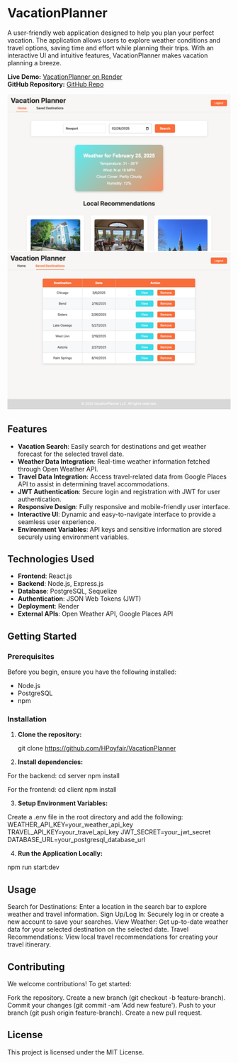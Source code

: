 # VacationPlanner

A user-friendly web application designed to help you plan your perfect vacation. The application allows users to explore weather conditions and travel options, saving time and effort while planning their trips. With an interactive UI and intuitive features, VacationPlanner makes vacation planning a breeze.

**Live Demo:** [VacationPlanner on Render](https://vacationplanner-v88a.onrender.com/)  
**GitHub Repository:** [GitHub Repo](https://github.com/HPoyfair/VacationPlanner)  

![VacationPlanner Screenshot HomePage](/client/public/HomePage.png)
![VacationPlanner Screenshot SavedDestinationPage](/client/public/SavedDestinationPage.png)


## Features

- **Vacation Search**: Easily search for destinations and get weather forecast for the selected travel date.
- **Weather Data Integration**: Real-time weather information fetched through Open Weather API.
- **Travel Data Integration**: Access travel-related data from Google Places API to assist in determining travel accommodations.
- **JWT Authentication**: Secure login and registration with JWT for user authentication.
- **Responsive Design**: Fully responsive and mobile-friendly user interface.
- **Interactive UI**: Dynamic and easy-to-navigate interface to provide a seamless user experience.
- **Environment Variables**: API keys and sensitive information are stored securely using environment variables.

## Technologies Used

- **Frontend**: React.js
- **Backend**: Node.js, Express.js
- **Database**: PostgreSQL, Sequelize
- **Authentication**: JSON Web Tokens (JWT)
- **Deployment**: Render
- **External APIs**: Open Weather API, Google Places API

## Getting Started

### Prerequisites

Before you begin, ensure you have the following installed:

- Node.js 
- PostgreSQL 
- npm 

### Installation

1. **Clone the repository:**

   git clone https://github.com/HPoyfair/VacationPlanner

2. **Install dependencies:**

For the backend:
cd server
npm install

For the frontend:
cd client
npm install

3. **Setup Environment Variables:**

Create a .env file in the root directory and add the following:
WEATHER_API_KEY=your_weather_api_key
TRAVEL_API_KEY=your_travel_api_key
JWT_SECRET=your_jwt_secret
DATABASE_URL=your_postgresql_database_url


4. **Run the Application Locally:**

npm run start:dev


## Usage
Search for Destinations: Enter a location in the search bar to explore weather and travel information.
Sign Up/Log In: Securely log in or create a new account to save your searches.
View Weather: Get up-to-date weather data for your selected destination on the selected date.
Travel Recommendations: View local travel recommendations for creating your travel itinerary.



## Contributing
We welcome contributions! To get started:

Fork the repository.
Create a new branch (git checkout -b feature-branch).
Commit your changes (git commit -am 'Add new feature').
Push to your branch (git push origin feature-branch).
Create a new pull request.


## License
This project is licensed under the MIT License.